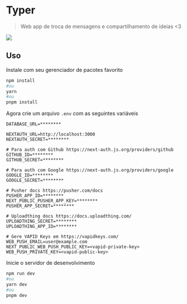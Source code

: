 # Typer

> Web app de troca de mensagens e compartilhamento de ideias &lt;3

![](header.png)

## Uso

Instale com seu gerenciador de pacotes favorito

```bash
npm install
#ou
yarn
#ou
pnpm install
```

Agora crie um arquivo `.env` com as seguintes variáveis

```env
DATABASE_URL=********

NEXTAUTH_URL=http://localhost:3000
NEXTAUTH_SECRET=********

# Para auth com Github https://next-auth.js.org/providers/github
GITHUB_ID=********
GITHUB_SECRET=********

# Para auth com Google https://next-auth.js.org/providers/google
GOOGLE_ID=********
GOOGLE_SECRET=********

# Pusher docs https://pusher.com/docs
PUSHER_APP_ID=********
NEXT_PUBLIC_PUSHER_APP_KEY=********
PUSHER_APP_SECRET=********

# Uploadthing docs https://docs.uploadthing.com/
UPLOADTHING_SECRET=********
UPLOADTHING_APP_ID=********

# Gere VAPID Keys em https://vapidkeys.com/
WEB_PUSH_EMAIL=user@example.com
NEXT_PUBLIC_WEB_PUSH_PUBLIC_KEY=<vapid-private-key>
WEB_PUSH_PRIVATE_KEY=<vapid-public-key>
```

Inicie o servidor de desenvolvimento

```bash
npm run dev
#ou
yarn dev
#ou
pnpm dev
```
